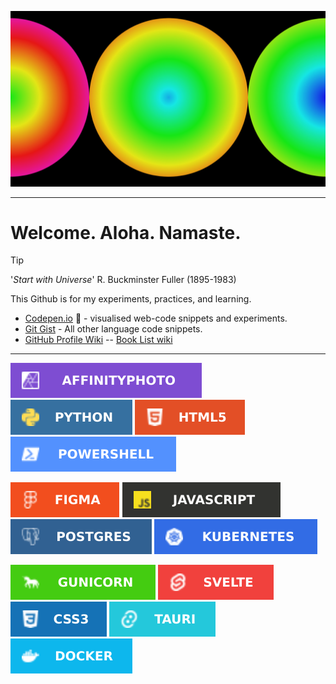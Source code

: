 ![Custom Header](customheader-rdi-Flt-jg95.svg)

***

# Welcome. Aloha. Namaste.

> [!TIP]
> '_Start with Universe_' R. Buckminster Fuller (1895-1983)

This Github is for my experiments, practices, and learning.

- [Codepen.io](https://codepen.io/GRibbans) 🔗 - visualised web-code snippets and experiments.
- [Git Gist](https://gist.github.com/GRibbans) - All other language code snippets.
- [GitHub Profile Wiki](https://github.com/GRibbans/Gribbans/wiki)
-- [Book List wiki](https://github.com/GRibbans/Gribbans/wiki/Book-List)

***

![affinityphoto](https://raw.githubusercontent.com/GRibbans/Gribbans/main/svg-logos/affinityphoto.svg)
![python.svg](https://raw.githubusercontent.com/GRibbans/Gribbans/main/svg-logos/python.svg)
![html5.svg](https://raw.githubusercontent.com/GRibbans/Gribbans/main/svg-logos/html5.svg)
![powershell.svg](https://raw.githubusercontent.com/GRibbans/Gribbans/main/svg-logos/powershell.svg)

![figma.svg](https://raw.githubusercontent.com/GRibbans/Gribbans/main/svg-logos/figma.svg)
![javascript.svg](https://raw.githubusercontent.com/GRibbans/Gribbans/main/svg-logos/javascript.svg)
![postgres.svg](https://raw.githubusercontent.com/GRibbans/Gribbans/main/svg-logos/postgres.svg)
![kubernetes.svg](https://raw.githubusercontent.com/GRibbans/Gribbans/main/svg-logos/kubernetes.svg)

![gunicorn.svg](https://raw.githubusercontent.com/GRibbans/Gribbans/main/svg-logos/gunicorn.svg)
![svelte.svg](https://raw.githubusercontent.com/GRibbans/Gribbans/main/svg-logos/svelte.svg)
![css3.svg](https://raw.githubusercontent.com/GRibbans/Gribbans/main/svg-logos/css3.svg)
![tauri.svg](https://raw.githubusercontent.com/GRibbans/Gribbans/main/svg-logos/tauri.svg)
![docker](https://raw.githubusercontent.com/GRibbans/Gribbans/main/svg-logos/docker.svg)


<!-- 

## My C.P.D.
As I progress, [myObsidian@Vercel](https://myobsidian.vercel.app/) will track subject areas.
### The route
Courses at Hyperskill, Freecodecamp, Killercoda, Scrimba, Codeacademy, and HarvardX.

- [HTML5, CSS3 @ Scrimba](https://scrimba.com/learn/htmlandcss) to update
- [Javascript @ Scrimba](https://scrimba.com/learn/learnjavascript) to update.
- [CS for Python Programming @ HarvardX](https://www.edx.org/certificates/professional-certificate/harvardx-computer-science-for-python-programming) into new ground.

- Python app logic
  - Hyperskill course: ###
  - Hyperskill course: ###
  - Hyperskill course: ###
- Python UI
  - Eel or
  - Delphi-FMX-Python or
  - Tkinter (modern or bootstrap versions)
- **Python Project**
  - Three product ideas being researched, requirements written etc.
  - Groundwork already in progress within RITC Jira
- Webstack (HTML5/CSS3/JS)
  - **WebStack Project**
    - githubpages site
    - product site / sites
    - A SAAS tool functional slice back to front.
- Cloud Infra.
- Git, Git as remote/public hosting, Git as local/private hosting
- Jira??? 50/50
- AI - local (in progress), private hosted (AWS etc.), preparation of training material, training process, storage and redeployment of aligned AI.
- Dirty-hands projects, contribute to FOSS projects
--> 
